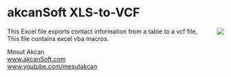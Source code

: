 # akcanSoft XLS-to-VCF
<img align="right"  src="https://1.bp.blogspot.com/-4aoyHryb96Y/Xc_FwMklOhI/AAAAAAACMSY/sHv1hpAWxrMLI05WAa7ZbpHxkkQZPa11ACLcBGAsYHQ/s1600/xlstovcf.png">This Excel file exports contact information from a table to a vcf file.<br/>
This file contains excel vba macros.

Mesut Akcan<br/>
www.akcanSoft.com <br/>
www.youtube.com/mesutakcan
